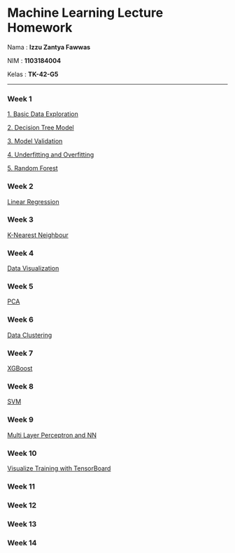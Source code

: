 # Machine Learning Lecture Homework
Nama : **Izzu Zantya Fawwas**

NIM  : **1103184004**

Kelas : **TK-42-G5**
<hr>

### Week 1
[1. Basic Data Exploration](https://www.kaggle.com/izzuzantyaf/exercise-basic-data-exploration)

[2. Decision Tree Model](https://www.kaggle.com/izzuzantyaf/exercise-your-first-machine-learning-model)

[3. Model Validation](https://www.kaggle.com/izzuzantyaf/exercise-model-validation)

[4. Underfitting and Overfitting](https://www.kaggle.com/izzuzantyaf/exercise-underfitting-and-overfitting)

[5. Random Forest](https://www.kaggle.com/izzuzantyaf/exercise-random-forests)

### Week 2
[Linear Regression](https://www.kaggle.com/izzuzantyaf/linear-regression)

### Week 3
[K-Nearest Neighbour](https://www.kaggle.com/izzuzantyaf/k-nearest-neighbor-classifier-to-predict-fruits)

### Week 4
[Data Visualization](https://www.kaggle.com/izzuzantyaf/data-visualization)

### Week 5
[PCA](https://www.kaggle.com/izzuzantyaf/pca-with-iris-datasets)

### Week 6
[Data Clustering](https://www.kaggle.com/izzuzantyaf/mall-customers-clustering-analysis)

### Week 7
[XGBoost](https://www.kaggle.com/izzuzantyaf/xgboost)

### Week 8
[SVM](https://www.kaggle.com/izzuzantyaf/svm-classifier-tutorial)

### Week 9
[Multi Layer Perceptron and NN](https://github.com/izzuzantyaf/ml-homework/tree/main/Week%209)

### Week 10
[Visualize Training with TensorBoard](https://www.kaggle.com/izzuzantyaf/visualize-training-with-tensorboard)

### Week 11
[]()

### Week 12
[]()

### Week 13
[]()

### Week 14
[]()

